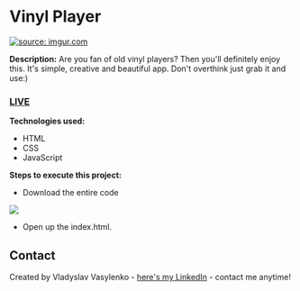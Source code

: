 # Vinyl Player
<a href="https://imgur.com/AifOwl1"><img src="https://i.imgur.com/AifOwl1.gif" title="source: imgur.com" /></a>

**Description:**
Are you fan of old vinyl players? Then you'll definitely enjoy this. It's simple, creative and beautiful app. Don't overthink just grab it and use:)
### [LIVE](https://richboyscrytoo.github.io/Vinyl-Player/)
**Technologies used:**
 - HTML
 - CSS
 - JavaScript
 
 **Steps to execute this project:**
 - Download the entire code
 
![](https://i.imgur.com/mzqjgS4.png)
 - Open up the index.html.
 
## Contact
Created by Vladyslav Vasylenko - [here's my LinkedIn](https://www.linkedin.com/in/vladvasylenko/) - contact me anytime!
